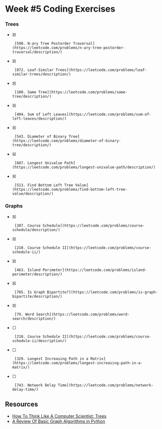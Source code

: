 # Week #5 Coding Exercises


### Trees
- [x]      [590. N-ary Tree Postorder Traversal](https://leetcode.com/problems/n-ary-tree-postorder-traversal/description/)
- [x]      [872. Leaf-Similar Trees](https://leetcode.com/problems/leaf-similar-trees/description/)
- [x]      [100. Same Tree](https://leetcode.com/problems/same-tree/description/)
- [x]      [404. Sum of Left Leaves](https://leetcode.com/problems/sum-of-left-leaves/description/)
- [x]      [543. Diameter of Binary Tree](https://leetcode.com/problems/diameter-of-binary-tree/description/)
- [x]      [687. Longest Univalue Path](https://leetcode.com/problems/longest-univalue-path/description/)
- [x]      [513. Find Bottom Left Tree Value](https://leetcode.com/problems/find-bottom-left-tree-value/description/)


### Graphs
- [x]      [207. Course Schedule](https://leetcode.com/problems/course-schedule/description/)
- [x]      [210. Course Schedule II](https://leetcode.com/problems/course-schedule-ii/)        
- [x]      [463. Island Perimeter](https://leetcode.com/problems/island-perimeter/description/)        
- [x]      [785. Is Graph Bipartite?](https://leetcode.com/problems/is-graph-bipartite/description/)        
- [x]      [79. Word Search](https://leetcode.com/problems/word-search/description/)
- [ ]      [210. Course Schedule II](https://leetcode.com/problems/course-schedule-ii/description/)
- [ ]      [329. Longest Increasing Path in a Matrix](https://leetcode.com/problems/longest-increasing-path-in-a-matrix/)
- [ ]      [743. Network Delay Time](https://leetcode.com/problems/network-delay-time/)        



##  Resources

*   [How To Think Like A Computer Scientist: Trees](http://www.openbookproject.net/thinkcs/python/english2e/ch21.html)
*   [A Review Of Basic Graph Algorithms in Python](https://sahandsaba.com/review-of-basic-algorithms-and-data-structures-in-python-graph-algorithms.html)